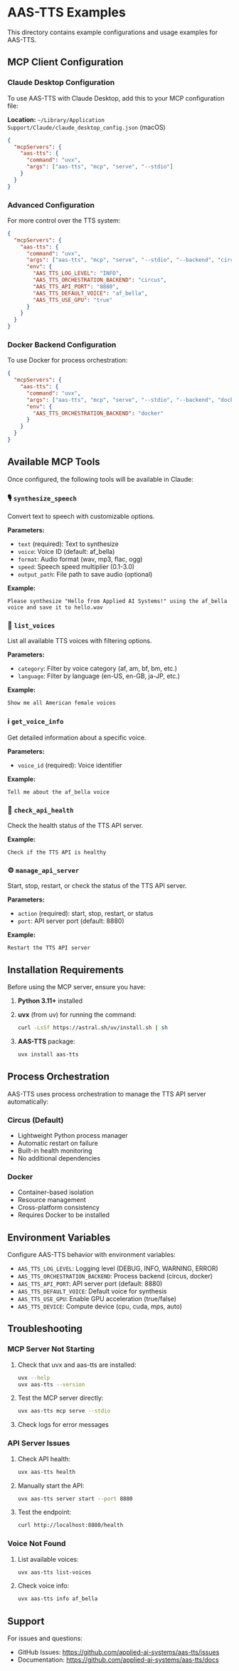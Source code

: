 # AAS-TTS Examples

This directory contains example configurations and usage examples for AAS-TTS.

## MCP Client Configuration

### Claude Desktop Configuration

To use AAS-TTS with Claude Desktop, add this to your MCP configuration file:

**Location:** `~/Library/Application Support/Claude/claude_desktop_config.json` (macOS)

```json
{
  "mcpServers": {
    "aas-tts": {
      "command": "uvx",
      "args": ["aas-tts", "mcp", "serve", "--stdio"]
    }
  }
}
```

### Advanced Configuration

For more control over the TTS system:

```json
{
  "mcpServers": {
    "aas-tts": {
      "command": "uvx",
      "args": ["aas-tts", "mcp", "serve", "--stdio", "--backend", "circus"],
      "env": {
        "AAS_TTS_LOG_LEVEL": "INFO",
        "AAS_TTS_ORCHESTRATION_BACKEND": "circus",
        "AAS_TTS_API_PORT": "8880",
        "AAS_TTS_DEFAULT_VOICE": "af_bella",
        "AAS_TTS_USE_GPU": "true"
      }
    }
  }
}
```

### Docker Backend Configuration

To use Docker for process orchestration:

```json
{
  "mcpServers": {
    "aas-tts": {
      "command": "uvx",
      "args": ["aas-tts", "mcp", "serve", "--stdio", "--backend", "docker"],
      "env": {
        "AAS_TTS_ORCHESTRATION_BACKEND": "docker"
      }
    }
  }
}
```

## Available MCP Tools

Once configured, the following tools will be available in Claude:

### 🎙️ `synthesize_speech`
Convert text to speech with customizable options.

**Parameters:**
- `text` (required): Text to synthesize
- `voice`: Voice ID (default: af_bella)
- `format`: Audio format (wav, mp3, flac, ogg)
- `speed`: Speech speed multiplier (0.1-3.0)
- `output_path`: File path to save audio (optional)

**Example:**
```
Please synthesize "Hello from Applied AI Systems!" using the af_bella voice and save it to hello.wav
```

### 🎵 `list_voices`
List all available TTS voices with filtering options.

**Parameters:**
- `category`: Filter by voice category (af, am, bf, bm, etc.)
- `language`: Filter by language (en-US, en-GB, ja-JP, etc.)

**Example:**
```
Show me all American female voices
```

### ℹ️ `get_voice_info`
Get detailed information about a specific voice.

**Parameters:**
- `voice_id` (required): Voice identifier

**Example:**
```
Tell me about the af_bella voice
```

### 🏥 `check_api_health`
Check the health status of the TTS API server.

**Example:**
```
Check if the TTS API is healthy
```

### ⚙️ `manage_api_server`
Start, stop, restart, or check the status of the TTS API server.

**Parameters:**
- `action` (required): start, stop, restart, or status
- `port`: API server port (default: 8880)

**Example:**
```
Restart the TTS API server
```

## Installation Requirements

Before using the MCP server, ensure you have:

1. **Python 3.11+** installed
2. **uvx** (from uv) for running the command:
   ```bash
   curl -LsSf https://astral.sh/uv/install.sh | sh
   ```

3. **AAS-TTS** package:
   ```bash
   uvx install aas-tts
   ```

## Process Orchestration

AAS-TTS uses process orchestration to manage the TTS API server automatically:

### Circus (Default)
- Lightweight Python process manager
- Automatic restart on failure
- Built-in health monitoring
- No additional dependencies

### Docker
- Container-based isolation
- Resource management
- Cross-platform consistency
- Requires Docker to be installed

## Environment Variables

Configure AAS-TTS behavior with environment variables:

- `AAS_TTS_LOG_LEVEL`: Logging level (DEBUG, INFO, WARNING, ERROR)
- `AAS_TTS_ORCHESTRATION_BACKEND`: Process backend (circus, docker)
- `AAS_TTS_API_PORT`: API server port (default: 8880)
- `AAS_TTS_DEFAULT_VOICE`: Default voice for synthesis
- `AAS_TTS_USE_GPU`: Enable GPU acceleration (true/false)
- `AAS_TTS_DEVICE`: Compute device (cpu, cuda, mps, auto)

## Troubleshooting

### MCP Server Not Starting
1. Check that uvx and aas-tts are installed:
   ```bash
   uvx --help
   uvx aas-tts --version
   ```

2. Test the MCP server directly:
   ```bash
   uvx aas-tts mcp serve --stdio
   ```

3. Check logs for error messages

### API Server Issues
1. Check API health:
   ```bash
   uvx aas-tts health
   ```

2. Manually start the API:
   ```bash
   uvx aas-tts server start --port 8880
   ```

3. Test the endpoint:
   ```bash
   curl http://localhost:8880/health
   ```

### Voice Not Found
1. List available voices:
   ```bash
   uvx aas-tts list-voices
   ```

2. Check voice info:
   ```bash
   uvx aas-tts info af_bella
   ```

## Support

For issues and questions:
- GitHub Issues: https://github.com/applied-ai-systems/aas-tts/issues
- Documentation: https://github.com/applied-ai-systems/aas-tts/docs